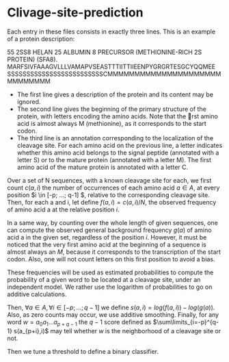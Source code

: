 # Clivage-site-prediction

Each entry in these files consists in exactly three lines. This is an example of a protein description:

55 2SS8 HELAN 25 ALBUMIN 8 PRECURSOR (METHIONINE-RICH 2S PROTEIN) (SFA8).
MARFSIVFAAAGVLLLVAMAPVSEASTTTIITTIIEENPYGRGRTESGCYQQMEE
SSSSSSSSSSSSSSSSSSSSSSSSSCMMMMMMMMMMMMMMMMMMMMMMMMMMMMM

- The first line gives a description of the protein and its content may be ignored.
- The second line gives the beginning of the primary structure of the protein, with letters encoding the amino acids. Note that the rst amino acid is almost always M
(methionine), as it corresponds to the start codon.
- The third line is an annotation corresponding to the localization of the cleavage site. For each amino acid on the previous line, a letter indicates whether this amino acid belongs to the signal peptide (annotated with a letter S) or to the mature protein (annotated with a letter M). The first amino acid of the mature protein is annotated with a letter C.

Over a set of N sequences, with a known cleavage site for each, we first count $c(a,i)$ the number of occurrences of each amino acid $a \in A$, at every position $i \in [-p; ...; q-1] $, relative to the corresponding cleavage site. Then, for each a and i, let define $f(a, i) = c(a, i)/N$, the observed frequency of amino acid a at the relative position $i$. 

In a same way, by counting over the whole length of given sequences, one can compute the observed general background frequency $g(a$) of amino acid a in the given set, regardless of the position $i$. However, it must be noticed that the very first amino acid at the beginning of a sequence is almost always an $M$, because it corresponds to the transcription of the start codon. Also, one will not count letters on this first position to avoid a bias. 

These frequencies will be used as estimated probabilities to compute the probability of a given word to be located at a cleavage site, under an independent model. We rather use the logarithm of probabilities to go on additive calculations. 

Then, $\forall a \in A, \forall i \in [-p; ...; q-1]$ we define $s(a, i) = log(f(a, i)) - log(g(a))$. Also, as zero counts may occur, we use additive smoothing. Finally, for any word $w = a_{0}a_{1}...a_{p+q-1}$ the $q-1$ score defined as $\sum\limits_{i=-p}^{q-1} s(a_{p+i},i)$ may tell whether $w$ is the neighborhood of a cleavage site or not.

Then we tune a threshold to define a binary classifier.
